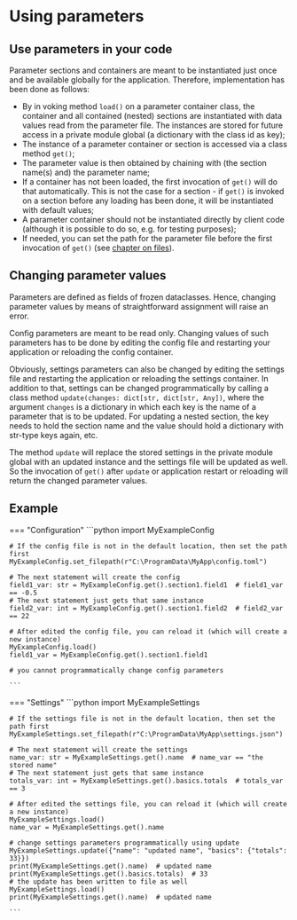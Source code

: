 # Using parameters

## Use parameters in your code

Parameter sections and containers are meant to be instantiated just once and be available
globally for the application. Therefore, implementation has been done as follows:

- By in voking method `load()` on a parameter container class, the container and all
  contained (nested) sections are instantiated with data values read
  from the parameter file. The instances are stored for future access in a private module
  global (a dictionary with the class id as key);
- The instance of a parameter container or section is accessed via a class method `get()`;
- The parameter value is then obtained by chaining with (the section name(s) and) the
  parameter name;
- If a container has not been loaded, the first invocation of `get()` will do that
  automatically. This is not the case for a section - if `get()` is invoked on a section
  before any loading has been done, it will be instantiated with default values;
- A parameter container should not be instantiated directly by client code (although it
  is possible to do so, e.g. for testing purposes);
- If needed, you can set the path for the parameter file before the first invocation of
  `get()` (see [chapter on files](./3-Files.md)).

## Changing parameter values

Parameters are defined as fields of frozen dataclasses. Hence, changing parameter values
by means of straightforward assignment will raise an error.

Config parameters are meant to be read only. Changing values of such parameters has to be
done by editing the config file and restarting your application or reloading the config
container.

Obviously, settings parameters can also be changed by editing the settings file and
restarting the application or reloading the settings container. In addition to that,
settings can be changed programmatically by calling a class method
`update(changes: dict[str, dict[str, Any])`, where the argument `changes` is a dictionary
in which each key is the name of a parameter that is to be updated. For updating a nested
section, the key needs to hold the section name and the value should hold a dictionary
with str-type keys again, etc.

The method `update` will replace the stored settings
in the private module global with an updated instance and the settings file will be
updated as well. So the invocation of `get()` after `update` or application restart or
reloading will return the changed parameter values.

## Example

=== "Configuration"
    ```python
    import MyExampleConfig

    # If the config file is not in the default location, then set the path first
    MyExampleConfig.set_filepath(r"C:\ProgramData\MyApp\config.toml")

    # The next statement will create the config
    field1_var: str = MyExampleConfig.get().section1.field1  # field1_var == -0.5
    # The next statement just gets that same instance
    field2_var: int = MyExampleConfig.get().section1.field2  # field2_var == 22

    # After edited the config file, you can reload it (which will create a new instance)
    MyExampleConfig.load()
    field1_var = MyExampleConfig.get().section1.field1

    # you cannot programmatically change config parameters

    ```

=== "Settings"
    ```python
    import MyExampleSettings

    # If the settings file is not in the default location, then set the path first
    MyExampleSettings.set_filepath(r"C:\ProgramData\MyApp\settings.json")

    # The next statement will create the settings
    name_var: str = MyExampleSettings.get().name  # name_var == "the stored name"
    # The next statement just gets that same instance
    totals_var: int = MyExampleSettings.get().basics.totals  # totals_var == 3

    # After edited the settings file, you can reload it (which will create a new instance)
    MyExampleSettings.load()
    name_var = MyExampleSettings.get().name

    # change settings parameters programmatically using update
    MyExampleSettings.update({"name": "updated name", "basics": {"totals": 33}})
    print(MyExampleSettings.get().name)  # updated name
    print(MyExampleSettings.get().basics.totals)  # 33
    # the update has been written to file as well
    MyExampleSettings.load()
    print(MyExampleSettings.get().name)  # updated name

    ```
